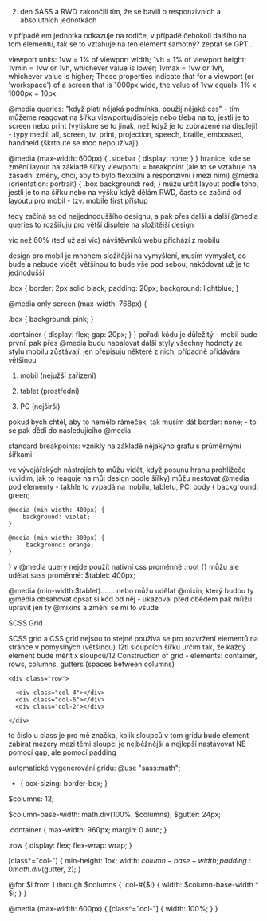 2. den SASS a RWD zakončili tím, že se bavili o responzivních a absolutních jednotkách



v případě em jednotka odkazuje na rodiče, v případě čehokoli dalšího na tom elementu, tak se to vztahuje na ten element samotný? zeptat se GPT...


viewport units:
1vw = 1% of viewport width;
1vh = 1% of viewport height;
1vmin = 1vw or 1vh, whichever value is lower;
1vmax = 1vw or 1vh, whichever value is higher;
These properties indicate that for a viewport (or 'workspace') of a screen that is 1000px wide, the value of 1vw equals: 1% x 1000px = 10px.


@media queries: "když platí nějaká podmínka, použij nějaké css" - tím můžeme reagovat na šířku viewportu/displeje
nebo třeba na to, jestli je to screen nebo print (vytiskne se to jinak, než když je to zobrazené na displeji) - typy medií: all, screen, tv, print, projection, speech, braille, embossed, handheld (škrtnuté se moc nepoužívají)


@media (max-width: 600px) {
  .sidebar {
    display: none;
  }
}
hranice, kde se změní layout na základě šířky viewportu = breakpoint (ale to se vztahuje na zásadní změny, chci, aby to bylo flexibilní a responzivní i mezi nimi)
@media (orientation: portrait) {
.box background: red;
}
můžu určit layout podle toho, jestli je to na šířku nebo na výšku
když dělám RWD, často se začíná od layoutu pro mobil - tzv. mobile first přístup


tedy začíná se od nejjednoduššího designu, a pak přes další a další @media queries to rozšiřuju pro větší displeje na složitější design


víc než 60% (teď už asi víc) návštěvníků webu přichází z mobilu


design pro mobil je mnohem složitější na vymyšlení, musím vymyslet, co bude a nebude vidět, většinou to bude vše pod sebou; nakódovat už je to jednodušší


.box {
  border: 2px solid black;
  padding: 20px;
  background: lightblue;
}

@media only screen (max-width: 768px) {
  
  .box {
    background: pink;
   }

  .container {
    display: flex;
    gap: 20px;
   }
}
pořadí kódu je důležitý - mobil bude první, pak přes @media budu nabalovat další styly
všechny hodnoty ze stylu mobilu zůstávají, jen přepisuju některé z nich, případně přidávám
většinou
1. mobil (nejužší zařízení)

2. tablet (prostřední)

3. PC (nejširší)

pokud bych chtěl, aby to nemělo rámeček, tak musím dát border: none; - to se pak dědí do následujícího @media


standard breakpoints: vznikly na základě nějakýho grafu s průměrnými šířkami


ve vývojářských nástrojích to můžu vidět, když posunu hranu prohlížeče (uvidím, jak to reaguje na můj design podle šířky)
můžu nestovat @media pod elementy - takhle to vypadá na mobilu, tabletu, PC:
body {
    background: green;

    @media (min-width: 400px) {
        background: violet;
    }

    @media (min-width: 800px) {
         background: orange;
    }
}
v @media query nejde použít nativní css proměnné :root {}
můžu ale udělat sass proměnné:
$tablet: 400px;

@media (min-width:$tablet).......
nebo můžu udělat @mixin, který budou ty @media obsahovat
opsat si kód od něj - ukazoval před obědem
pak můžu upravit jen ty @mixins a změní se mi to všude


SCSS Grid

SCSS grid a CSS grid nejsou to stejné
používá se pro rozvržení elementů na stránce v pomyslných (většinou) 12ti sloupcích
šířku určím tak, že každý element bude měřit x sloupců/12
Construction of grid - elements:
container,
rows,
columns,
gutters (spaces between columns)


<div class="container">

    <div class="row">
      
      <div class="col-4"></div>
      <div class="col-6"></div>
      <div class="col-2"></div>

    </div>

  </div>
to číslo u class je pro mě značka, kolik sloupců v tom gridu bude element zabírat
mezery mezi těmi sloupci je nejběžnější a nejlepší nastavovat NE pomocí gap, ale pomocí padding


automatické vygenerování gridu:
@use "sass:math";

* {
    box-sizing: border-box;
}

$columns: 12;

$column-base-width: math.div(100%, $columns);
$gutter: 24px;

.container {
    max-width: 960px;
    margin: 0 auto;
}

.row {
    display: flex;
    flex-wrap: wrap;
}


[class*="col-"] {
    min-height: 1px;
    width: $column-base-width;
    padding: 0 math.div($gutter, 2);
}

@for $i from 1 through $columns {
    .col-#{$i} {
    width: $column-base-width * $i;
    }
}

@media (max-width: 600px) {
    [class^="col-"] {
    width: 100%;
    }
}
